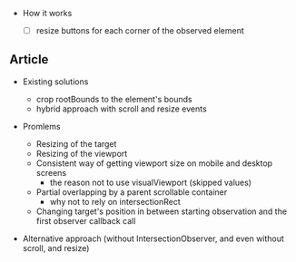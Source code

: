 - How it works
  - [ ] resize buttons for each corner of the observed element



## Article

- Existing solutions
  - crop rootBounds to the element's bounds
  - hybrid approach with scroll and resize events


- Promlems
  - Resizing of the target
  - Resizing of the viewport
  - Consistent way of getting viewport size on mobile and desktop screens
    - the reason not to use visualViewport (skipped values)
  - Partial overlapping by a parent scrollable container
    - why not to rely on intersectionRect
  - Changing target's position in between starting observation and the first observer callback call

- Alternative approach (without IntersectionObserver, and even without scroll, and resize)